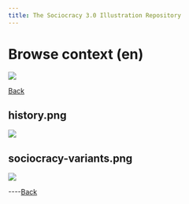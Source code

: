 ```yaml
---
title: The Sociocracy 3.0 Illustration Repository
---
```


# Browse context (en)

![](/img/en-48px.png)

[Back](index-en.html)

## history.png

[![](/img/en/context/history.png)](/img/en/context/history.png)

## sociocracy-variants.png

[![](/img/en/context/sociocracy-variants.png)](/img/en/context/sociocracy-variants.png)

----[Back](index-en.html)
